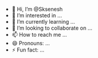 - 👋 Hi, I’m @Sksenesh
- 👀 I’m interested in ...
- 🌱 I’m currently learning ...
- 💞️ I’m looking to collaborate on ...
- 📫 How to reach me ...
- 😄 Pronouns: ...
- ⚡ Fun fact: ...

<!---
Sksenesh/Sksenesh is a ✨ special ✨ repository because its `README.md` (this file) appears on your GitHub profile.
You can click the Preview link to take a look at your changes.
--->
